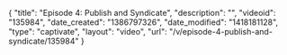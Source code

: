 {
    "title": "Episode 4: Publish and Syndicate",
    "description": "",
    "videoid": "135984",
    "date_created": "1386797326",
    "date_modified": "1418181128",
    "type": "captivate",
    "layout": "video",
    "url": "\/v\/episode-4-publish-and-syndicate\/135984"
}